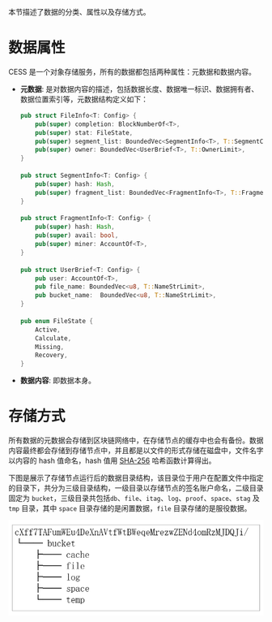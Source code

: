 本节描述了数据的分类、属性以及存储方式。

# 数据属性

CESS 是一个对象存储服务，所有的数据都包括两种属性：元数据和数据内容。

- **元数据**: 是对数据内容的描述，包括数据长度、数据唯一标识、数据拥有者、数据位置索引等，元数据结构定义如下：<br/>

    ```rust
    pub struct FileInfo<T: Config> {
        pub(super) completion: BlockNumberOf<T>,
        pub(super) stat: FileState,
        pub(super) segment_list: BoundedVec<SegmentInfo<T>, T::SegmentCount>,
        pub(super) owner: BoundedVec<UserBrief<T>, T::OwnerLimit>,
    }

    pub struct SegmentInfo<T: Config> {
        pub(super) hash: Hash,
        pub(super) fragment_list: BoundedVec<FragmentInfo<T>, T::FragmentCount>,
    }

    pub struct FragmentInfo<T: Config> {
        pub(super) hash: Hash,
        pub(super) avail: bool,
        pub(super) miner: AccountOf<T>,
    }

    pub struct UserBrief<T: Config> {
        pub user: AccountOf<T>,
        pub file_name: BoundedVec<u8, T::NameStrLimit>,
        pub bucket_name:  BoundedVec<u8, T::NameStrLimit>,
    }

    pub enum FileState {
        Active,
        Calculate,
        Missing,
        Recovery,
    }
    ```

- **数据内容**: 即数据本身。

# 存储方式

所有数据的元数据会存储到区块链网络中，在存储节点的缓存中也会有备份。数据内容最终都会存储到存储节点中，并且都是以文件的形式存储在磁盘中，文件名字以内容的 hash 值命名，hash 值用 [SHA-256](https://wikipedia.org/wiki/SHA-2) 哈希函数计算得出。

下图是展示了存储节点运行后的数据目录结构，该目录位于用户在配置文件中指定的目录下，共分为三级目录结构，一级目录以存储节点的签名账户命名，二级目录固定为 `bucket`，三级目录共包括`db`、`file`、`itag`、`log`、`proof`、`space`、`stag` 及 `tmp` 目录，其中 `space` 目录存储的是闲置数据，`file` 目录存储的是服役数据。

![目录结构](../../assets/ref/storage/dir-structure.png)
